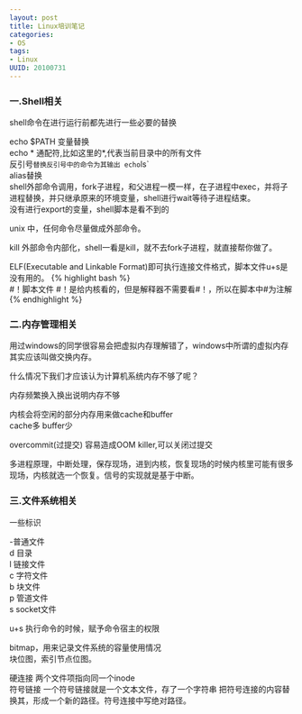 ```yaml
---
layout: post
title: Linux培训笔记
categories:
- OS
tags:
- Linux
UUID: 20100731
---
```


### 一.Shell相关

shell命令在进行运行前都先进行一些必要的替换

echo $PATH 变量替换  
echo * 通配符,比如这里的*,代表当前目录中的所有文件  
反引号` 替换反引号中的命令为其输出 echo `ls`  
alias替换  
shell外部命令调用，fork子进程，和父进程一模一样，在子进程中exec，并将子进程替换，并只继承原来的环境变量，shell进行wait等待子进程结束。  
没有进行export的变量，shell脚本是看不到的  

unix 中，任何命令尽量做成外部命令。  

kill 外部命令内部化，shell一看是kill，就不去fork子进程，就直接帮你做了。  

ELF(Executable and Linkable Format)即可执行连接文件格式，脚本文件u+s是没有用的。
{% highlight bash %}  
#！脚本文件 #！是给内核看的，但是解释器不需要看#！，所以在脚本中#为注解  
{% endhighlight %}
### 二.内存管理相关

用过windows的同学很容易会把虚拟内存理解错了，windows中所谓的虚拟内存其实应该叫做交换内存。  

什么情况下我们才应该认为计算机系统内存不够了呢？  

内存频繁换入换出说明内存不够  

内核会将空闲的部分内存用来做cache和buffer  
cache多 buffer少  

overcommit(过提交) 容易造成OOM killer,可以关闭过提交  

多进程原理，中断处理，保存现场，进到内核，恢复现场的时候内核里可能有很多现场，内核就选一个恢复。信号的实现就是基于中断。  
 
### 三.文件系统相关

一些标识

-普通文件  
d 目录  
l 链接文件  
c 字符文件  
b 块文件   
p 管道文件   
s socket文件  

u+s 执行命令的时候，赋予命令宿主的权限  

bitmap，用来记录文件系统的容量使用情况  
块位图，索引节点位图。  

硬连接 两个文件项指向同一个inode  
符号链接 一个符号链接就是一个文本文件，存了一个字符串 把符号连接的内容替换其，形成一个新的路径。符号连接中写绝对路径。  
